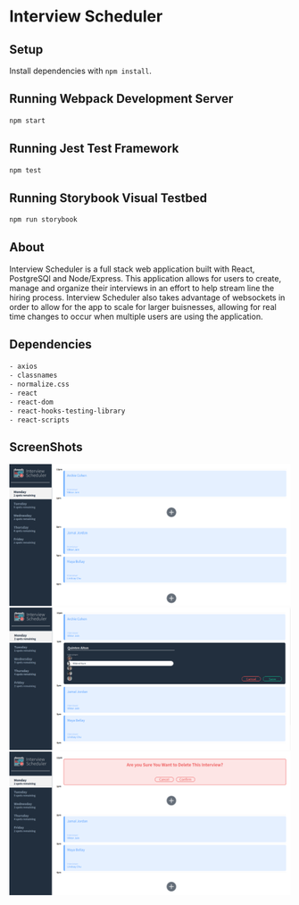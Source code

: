 # Interview Scheduler

## Setup

Install dependencies with `npm install`.

## Running Webpack Development Server

```sh
npm start
```

## Running Jest Test Framework

```sh
npm test
```

## Running Storybook Visual Testbed

```sh
npm run storybook
```

## About

Interview Scheduler is a full stack web application built with React, PostgreSQl and Node/Express. This application allows for users to create, manage and organize their interviews in an effort to help stream line the hiring process. Interview Scheduler also takes advantage of websockets in order to allow for the app to scale for larger buisnesses, allowing for real time changes to occur when multiple users are using the application.

## Dependencies

    - axios
    - classnames
    - normalize.css
    - react
    - react-dom
    - react-hooks-testing-library
    - react-scripts

## ScreenShots
!["Scheduler Home Page"](https://github.com/QuinAiton/Interview-Schedualer/blob/master/docs/Interview-Home.png?raw=true)
!["Creating Interview"](https://github.com/QuinAiton/Interview-Schedualer/blob/master/docs/Interview-Add.png?raw=true)
!["Removing Interview"](https://github.com/QuinAiton/Interview-Schedualer/blob/master/docs/Interview-delete.png?raw=true)
